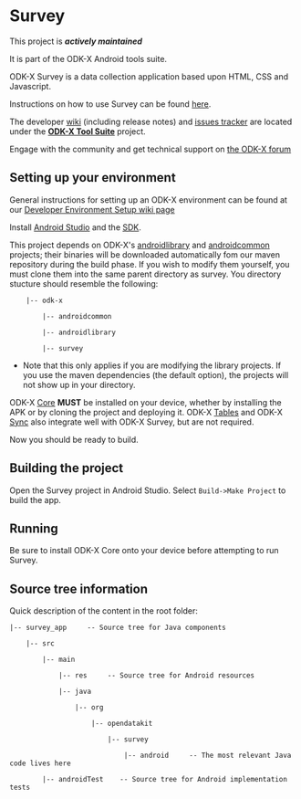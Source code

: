 # Survey

This project is __*actively maintained*__

It is part of the ODK-X Android tools suite.

ODK-X Survey is a data collection application based upon HTML, CSS and Javascript.

Instructions on how to use Survey can be found [here](https://docs.odk-x.org/survey-using/).

The developer [wiki](https://github.com/odk-x/tool-suite-X/wiki) (including release notes) and
[issues tracker](https://github.com/odk-x/tool-suite-X/issues) are located under
the [**ODK-X Tool Suite**](https://github.com/odk-x) project.

Engage with the community and get technical support on [the ODK-X forum](https://forum.odk-x.org)

## Setting up your environment

General instructions for setting up an ODK-X environment can be found at our [Developer Environment Setup wiki page](https://github.com/odk-x/tool-suite-X/wiki/Developer-Environment-Setup)

Install [Android Studio](http://developer.android.com/tools/studio/index.html) and the [SDK](http://developer.android.com/sdk/index.html#Other).

This project depends on ODK-X's [androidlibrary](https://github.com/odk-x/androidlibrary) and [androidcommon](https://github.com/odk-x/androidcommon) projects; their binaries will be downloaded automatically fom our maven repository during the build phase. If you wish to modify them yourself, you must clone them into the same parent directory as survey. You directory stucture should resemble the following:

        |-- odk-x

            |-- androidcommon

            |-- androidlibrary

            |-- survey


  * Note that this only applies if you are modifying the library projects. If you use the maven dependencies (the default option), the projects will not show up in your directory. 
    
ODK-X [Core](https://github.com/opendatakit/core) __MUST__ be installed on your device, whether by installing the APK or by cloning the project and deploying it. ODK-X [Tables](https://github.com/odk-x/tables) and ODK-X [Sync](https://github.com/opendatakit/sync) also integrate well with ODK-X Survey, but are not required.

Now you should be ready to build.

## Building the project

Open the Survey project in Android Studio. Select `Build->Make Project` to build the app.

## Running

Be sure to install ODK-X Core onto your device before attempting to run Survey.

## Source tree information
Quick description of the content in the root folder:

    |-- survey_app     -- Source tree for Java components

        |-- src

            |-- main

                |-- res     -- Source tree for Android resources

                |-- java

                    |-- org

                        |-- opendatakit

                            |-- survey

                                |-- android     -- The most relevant Java code lives here
                                
            |-- androidTest    -- Source tree for Android implementation tests
